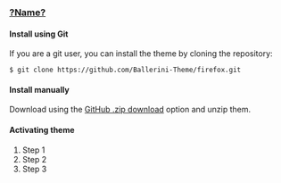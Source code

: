 ### [?Name?](https://website-link.com)

#### Install using Git

If you are a git user, you can install the theme by cloning the repository:
```
$ git clone https://github.com/Ballerini-Theme/firefox.git
```
#### Install manually

Download using the [GitHub .zip download](https://github.com/Ballerini-Theme/template/archive/main.zip) option and unzip them.

#### Activating theme

1. Step 1
2. Step 2
3. Step 3
